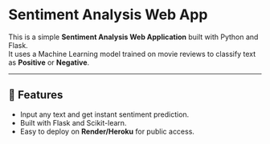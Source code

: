 # Sentiment Analysis Web App

This is a simple **Sentiment Analysis Web Application** built with Python and Flask.  
It uses a Machine Learning model trained on movie reviews to classify text as **Positive** or **Negative**.

---

## 🚀 Features
- Input any text and get instant sentiment prediction.
- Built with Flask and Scikit-learn.
- Easy to deploy on **Render/Heroku** for public access.


